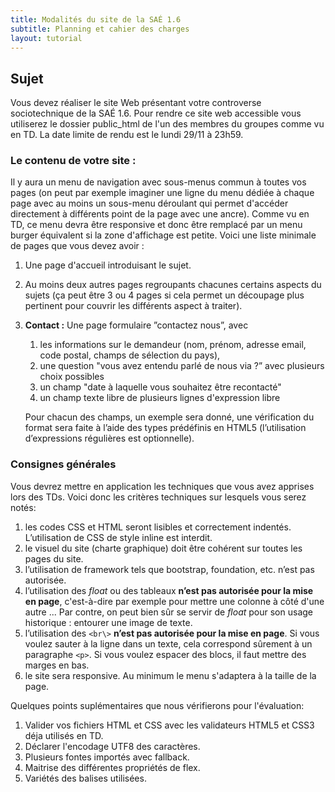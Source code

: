 ```yaml
---
title: Modalités du site de la SAÉ 1.6
subtitle: Planning et cahier des charges
layout: tutorial
---
```


## Sujet

Vous devez réaliser le site Web présentant votre controverse sociotechnique de la SAÉ 1.6.
Pour rendre ce site web accessible vous utiliserez le dossier public_html de l'un des membres du groupes comme vu en TD. 
La date limite de rendu est le lundi 29/11 à 23h59.

### Le contenu de votre site :

Il y aura un menu de navigation avec sous-menus commun à toutes vos pages 
(on peut par exemple imaginer une ligne du menu dédiée à chaque page avec au moins un sous-menu déroulant qui permet d'accéder directement à différents point de la page avec une ancre). 
Comme vu en TD, ce menu devra être responsive et donc être remplacé par un menu burger équivalent si la zone d'affichage est petite. 
Voici une liste minimale de pages que vous devez avoir :

1. Une page d'accueil introduisant le sujet.
1. Au moins deux autres pages regroupants chacunes certains aspects du sujets 
(ça peut être 3 ou 4 pages si cela permet un découpage plus pertinent pour couvrir les différents aspect à traiter).
1. **Contact :** Une page formulaire ”contactez nous”, avec

   1. les informations sur le demandeur (nom, prénom, adresse email, code postal, champs de sélection du pays),
   1. une question "vous avez entendu parlé de nous via ?” avec plusieurs choix possibles <!-- checkbox -->
   1. un champ "date à laquelle vous souhaitez être recontacté" 
   1. un champ texte libre de plusieurs lignes d'expression libre

   Pour chacun des champs, un exemple sera donné, une vérification du format sera
   faite à l’aide des types prédéfinis en HTML5 (l’utilisation d’expressions régulières
   est optionnelle).



### Consignes générales

Vous devrez mettre en application les techniques que vous avez apprises lors des TDs. Voici donc les critères techniques sur lesquels vous serez
notés:
<!-- **[les critères techniques sur lesquels vous serez notés:](https://docs.google.com/spreadsheets/d/1CHQ6imNxRFWHETmVZbRyPIxg8hV8nVrNcHthe1TGHxg/edit?usp=sharing)** -->


1. les codes CSS et HTML seront lisibles et correctement indentés. L’utilisation
   de CSS de style inline est interdit.
1. le visuel du site (charte graphique) doit être cohérent sur toutes les pages du site.
1. l’utilisation de framework tels que bootstrap, foundation, etc. n’est pas autorisée. 
1. l’utilisation des *float* ou des tableaux **n’est pas autorisée pour la mise
   en page**, c'est-à-dire par exemple pour mettre une colonne à côté d'une
   autre ... Par contre, on peut bien sûr se servir de *float* pour son usage
   historique : entourer une image de texte.
1. l’utilisation des `<br\>` **n’est pas autorisée pour la mise en page**. Si
   vous voulez sauter à la ligne dans un texte, cela correspond sûrement à un
   paragraphe `<p>`.  Si vous voulez espacer des blocs, il faut mettre des
   marges en bas.
1. le site sera responsive. Au minimum le menu s'adaptera à la taille de la
   page.

Quelques points suplémentaires que nous vérifierons pour l'évaluation:

1. Valider vos fichiers HTML et CSS avec les validateurs HTML5 et CSS3 déja utilisés en TD.
1. Déclarer l'encodage UTF8 des caractères.
1. Plusieurs fontes importés avec fallback.
1. Maitrise des différentes propriétés de flex.
1. Variétés des balises utilisées.

<!-- ————————————— -->
<!-- Pour nous plus tard:  éléments de la grille de notation: -->
<!-- ————————————— -->

<!-- Critères: -->

<!-- sélecteurs CSS : sélecteurs de base, combinaison et règles de priorité -->
<!-- propriétés CSS classiques (couleur, taille, fontes, text-align  -->
<!-- modèle de boite : padding, border, margin avec auto -->
<!-- float simple (image dans un texte) et clear -->
<!-- position : static, relative, absolute, fixed -->
<!-- display : -->


<!-- Notes: -->
<!-- Installer le site à la racine du public_html de l'un des membres -> prévoir un google doc -->
<!-- twitter : juste image et lien -->

<!-- Menu de navigation -->
<!-- keywords avec boite qui s'ouvre quand on passe la souris dessus -->
<!-- Pas d'animation CSS – Pas de framework CSS (bootstrap, fundation) -->

 
